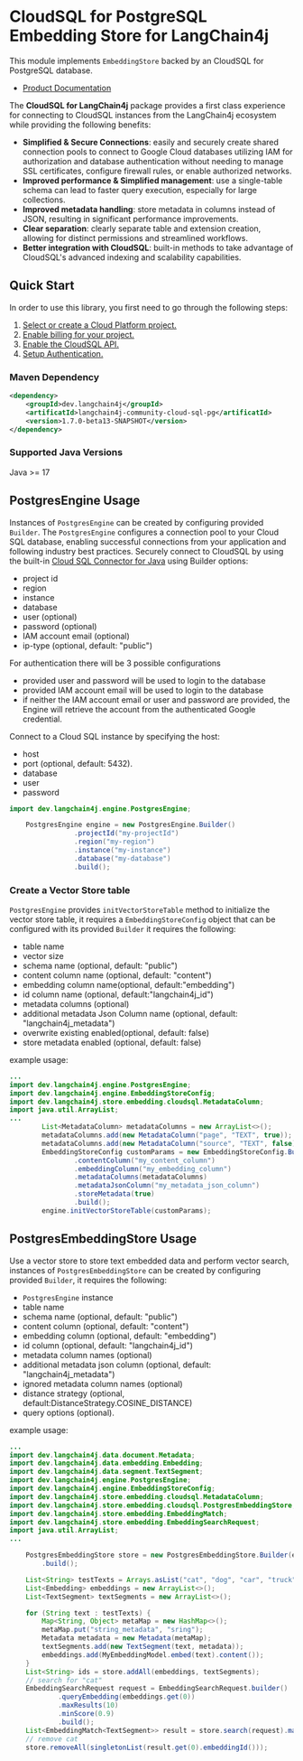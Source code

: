 # CloudSQL for PostgreSQL Embedding Store for LangChain4j


This module implements `EmbeddingStore` backed by an CloudSQL for PostgreSQL database.

- [Product Documentation]([https://cloud.google.com/sql](https://cloud.google.com/sql/docs/postgres))

The **CloudSQL for LangChain4j** package provides a first class experience for connecting to
CloudSQL instances from the LangChain4j ecosystem while providing the following benefits:

- **Simplified & Secure Connections**: easily and securely create shared connection pools to connect to Google Cloud databases utilizing IAM for authorization and database authentication without needing to manage SSL certificates, configure firewall rules, or enable authorized networks.
- **Improved performance & Simplified management**: use a single-table schema can lead to faster query execution, especially for large collections.
- **Improved metadata handling**: store metadata in columns instead of JSON, resulting in significant performance improvements.
- **Clear separation**: clearly separate table and extension creation, allowing for distinct permissions and streamlined workflows.
- **Better integration with CloudSQL**: built-in methods to take advantage of CloudSQL's advanced indexing and scalability capabilities.


## Quick Start

In order to use this library, you first need to go through the following
steps:

1. [Select or create a Cloud Platform project.](https://console.cloud.google.com/project)
2. [Enable billing for your project.](https://cloud.google.com/billing/docs/how-to/modify-project#enable_billing_for_a_project)
3. [Enable the CloudSQL API.](https://console.cloud.google.com/flows/enableapi?apiid=sql.googleapis.com)
4. [Setup Authentication.](https://googleapis.dev/python/google-api-core/latest/auth.html)


### Maven Dependency

```xml
<dependency>
    <groupId>dev.langchain4j</groupId>
    <artificatId>langchain4j-community-cloud-sql-pg</artificatId>
    <version>1.7.0-beta13-SNAPSHOT</version>
</dependency>
```

### Supported Java Versions

Java >= 17


## PostgresEngine Usage

Instances of `PostgresEngine` can be created by configuring provided `Builder`. The `PostgresEngine` configures a connection pool to your Cloud SQL database,
enabling successful connections from your application and following industry best practices.
Securely connect to CloudSQL by using the built-in [Cloud SQL Connector for Java](https://github.com/GoogleCloudPlatform/cloud-sql-jdbc-socket-factor) using Builder
options:
 - project id
 - region
 - instance
 - database
 - user (optional)
 - password (optional)
 - IAM account email (optional)
 - ip-type (optional, default: "public")

For authentication there will be 3 possible configurations
- provided user and password will be used to login to the database
- provided IAM account email will be used to login to the database
- if neither the IAM account email or user and password are provided, the Engine will retrieve the account from the authenticated Google credential.

Connect to a Cloud SQL instance by specifying the host:
 - host
 - port (optional, default: 5432).
 - database
 - user
 - password

```java
import dev.langchain4j.engine.PostgresEngine;

    PostgresEngine engine = new PostgresEngine.Builder()
                .projectId("my-projectId")
                .region("my-region")
                .instance("my-instance")
                .database("my-database")
                .build();

```


### Create a Vector Store table
`PostgresEngine` provides `initVectorStoreTable` method to initialize the vector store table, it requires a `EmbeddingStoreConfig` object that can be configured with its provided `Builder` it requires the following:
- table name
- vector size
- schema name (optional, default: "public")
- content column name (optional, default: "content")
- embedding column name(optional, default:"embedding")
- id column name (optional, default:"langchain4j_id")
- metadata columns (optional)
- additional metadata Json Column name (optional, default: "langchain4j_metadata")
- overwrite existing enabled(optional, default: false)
- store metadata enabled (optional, default: false)

example usage:
```java
...
import dev.langchain4j.engine.PostgresEngine;
import dev.langchain4j.engine.EmbeddingStoreConfig;
import dev.langchain4j.store.embedding.cloudsql.MetadataColumn;
import java.util.ArrayList;
...
        List<MetadataColumn> metadataColumns = new ArrayList<>();
        metadataColumns.add(new MetadataColumn("page", "TEXT", true));
        metadataColumns.add(new MetadataColumn("source", "TEXT", false));
        EmbeddingStoreConfig customParams = new EmbeddingStoreConfig.Builder("MY_TABLE_NAME", 768)
                .contentColumn("my_content_column")
                .embeddingColumn("my_embedding_column")
                .metadataColumns(metadataColumns)
                .metadataJsonColumn("my_metadata_json_column")
                .storeMetadata(true)
                .build();
        engine.initVectorStoreTable(customParams);
```

## PostgresEmbeddingStore Usage

Use a vector store to store text embedded data and perform vector search, instances of `PostgresEmbeddingStore` can be created by configuring provided `Builder`, it requires the following:
- `PostgresEngine` instance
- table name
- schema name (optional, default: "public")
- content column (optional, default: "content")
- embedding column (optional, default: "embedding")
- id column (optional, default: "langchain4j_id")
- metadata column names (optional)
- additional metadata json column (optional, default: "langchain4j_metadata")
- ignored metadata column names (optional)
- distance strategy (optional, default:DistanceStrategy.COSINE_DISTANCE)
- query options (optional).

example usage:
```java
...
import dev.langchain4j.data.document.Metadata;
import dev.langchain4j.data.embedding.Embedding;
import dev.langchain4j.data.segment.TextSegment;
import dev.langchain4j.engine.PostgresEngine;
import dev.langchain4j.engine.EmbeddingStoreConfig;
import dev.langchain4j.store.embedding.cloudsql.MetadataColumn;
import dev.langchain4j.store.embedding.cloudsql.PostgresEmbeddingStore;
import dev.langchain4j.store.embedding.EmbeddingMatch;
import dev.langchain4j.store.embedding.EmbeddingSearchRequest;
import java.util.ArrayList;
...

    PostgresEmbeddingStore store = new PostgresEmbeddingStore.Builder(engine, TABLE_NAME)
        .build();

    List<String> testTexts = Arrays.asList("cat", "dog", "car", "truck");
    List<Embedding> embeddings = new ArrayList<>();
    List<TextSegment> textSegments = new ArrayList<>();

    for (String text : testTexts) {
        Map<String, Object> metaMap = new HashMap<>();
        metaMap.put("string_metadata", "sring");
        Metadata metadata = new Metadata(metaMap);
        textSegments.add(new TextSegment(text, metadata));
        embeddings.add(MyEmbeddingModel.embed(text).content());
    }
    List<String> ids = store.addAll(embeddings, textSegments);
    // search for "cat"
    EmbeddingSearchRequest request = EmbeddingSearchRequest.builder()
            .queryEmbedding(embeddings.get(0))
            .maxResults(10)
            .minScore(0.9)
            .build();
    List<EmbeddingMatch<TextSegment>> result = store.search(request).matches();
    // remove cat
    store.removeAll(singletonList(result.get(0).embeddingId()));

```

